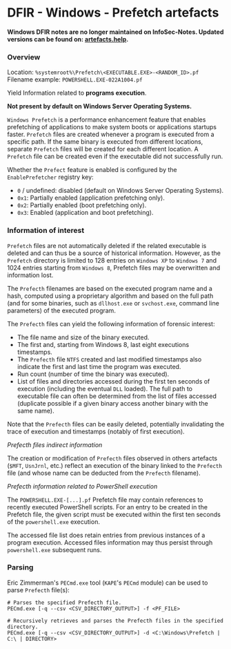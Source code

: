 # DFIR - Windows - Prefetch artefacts

**Windows DFIR notes are no longer maintained on InfoSec-Notes. Updated versions can be found on: [artefacts.help](https://artefacts.help/).**

### Overview

Location: `%systemroot%\Prefetch\<EXECUTABLE.EXE>-<RANDOM_ID>.pf`
Filename example: `POWERSHELL.EXE-022A1004.pf`

Yield Information related to **programs execution**.

**Not present by default on Windows Server Operating Systems.**

`Windows Prefetch` is a performance enhancement feature that enables
prefetching of applications to make system boots or applications startups
faster. `Prefetch` files are created whenever a program is executed from a
specific path. If the same binary is executed from different locations,
separate `Prefetch` files will be created for each different location.
A `Prefetch` file can be created even if the executable did not successfully
run.

Whether the `Prefect` feature is enabled is configured by the
`EnablePrefetcher` registry key:
  - `0` / undefined: disabled (default on Windows Server Operating Systems).
  - `0x1`: Partially enabled (application prefetching only).
  - `0x2`: Partially enabled (boot prefetching only).
  - `0x3`: Enabled (application and boot prefetching).

### Information of interest

`Prefetch` files are not automatically deleted if the related executable is
deleted and can thus be a source of historical information. However, as the
`Prefetch` directory is limited to 128 entries on `Windows XP` to `Windows 7`
and 1024 entries starting from `Windows 8`, Prefetch files may be overwritten
and information lost.

The `Prefecth` filenames are based on the executed program name and a hash,
computed using a proprietary algorithm and based on the full path (and
for some binaries, such as `dllhost.exe` or `svchost.exe`, command line
parameters) of the executed program.

The `Prefecth` files can yield the following information of forensic interest:
  - The file name and size of the binary executed.
  - The first and, starting from Windows 8, last eight executions timestamps.
  - The `Prefecth` file `NTFS` created and last modified timestamps also
    indicate the first and last time the program was executed.
  - Run count (number of time the binary was executed).
  - List of files and directories accessed during the first ten seconds of
    execution (including the eventual `DLL` loaded).
    The full path to executable file can often be determined from the list of
    files accessed (duplicate possible if a given binary access another binary
    with the same name).

Note that the `Prefecth` files can be easily deleted, potentially invalidating
the trace of execution and timestamps (notably of first execution).

*Prefecth files indirect information*

The creation or modification of `Prefecth` files observed in others artefacts
(`$MFT`, `UsnJrnl`, etc.) reflect an execution of the binary linked to the
`Prefecth` file (and whose name can be deducted from the `Prefecth` filename).

*Prefecth information related to PowerShell execution*

The `POWERSHELL.EXE-[...].pf` Prefetch file may contain references to
recently executed PowerShell scripts. For an entry to be created in the
Prefetch file, the given script must be executed within the first ten seconds
of the `powershell.exe` execution.

The accessed file list does retain entries from previous instances of a program
execution. Accessed files information may thus persist through `powershell.exe`
subsequent runs.

### Parsing

Eric Zimmerman's `PECmd.exe` tool (`KAPE`'s `PECmd` module) can be used to
parse `Prefecth` file(s):

```
# Parses the specified Prefecth file.
PECmd.exe [-q --csv <CSV_DIRECTORY_OUTPUT>] -f <PF_FILE>

# Recursively retrieves and parses the Prefecth files in the specified directory.
PECmd.exe [-q --csv <CSV_DIRECTORY_OUTPUT>] -d <C:\Windows\Prefetch | C:\ | DIRECTORY>
```
